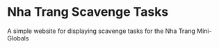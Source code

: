 # Nha Trang Scavenge Tasks

A simple website for displaying scavenge tasks for the Nha Trang Mini-Globals
